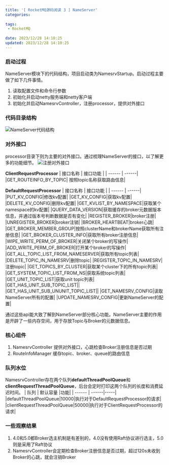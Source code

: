```yaml
---
title: '[ RocketMQ源码阅读 3 ] NameServer'
categories: 
 
tags: 
 - RocketMQ
 
date: 2023/12/28 14:10:25
updated: 2023/12/28 14:10:25 
---
```

### 启动过程
NameServer模块下的代码结构，项目启动类为NamesrvStartup。启动过程主要做了如下几件事情。
1. 读取配置文件和命令行参数
2. 初始化并启动netty服务端和netty客户端
3. 初始化并启动NamesrvController，注册processor，提供对外接口

### 代码目录结构
![NameServer代码结构](1.png)

### 对外接口
processor目录下则为主要的对外接口。通过梳理NameServer的接口，以了解更多的功能细节。
![注册对外接口](2.png)

**ClientRequestProcessor**
| 接口名称 | 接口功能 |
| ------ | ------|
|GET_ROUTEINFO_BY_TOPIC| 按照topic名称获取路由信息|

**DefaultRequestProcessor**
| 接口名称 | 接口功能 |
| ------ | ------|
|PUT_KV_CONFIG|修改kv配置|
|GET_KV_CONFIG|获取kv配置|
|DELETE_KV_CONFIG|删除kv配置|
|GET_KVLIST_BY_NAMESPACE|获取某个namespace的kv配置|
|QUERY_DATA_VERSION|获取缓存的broker元数据版本信息，并通过版本号判断数据是否有变化|
|REGISTER_BROKER|broker注册|
|UNREGISTER_BROKER|broker注销|
|BROKER_HEARTBEAT|broker心跳|
|GET_BROKER_MEMBER_GROUP|按照clusterName和brokerName获取所有注册信息|
|GET_BROKER_CLUSTER_INFO|获取所有broker注册信息|
|WIPE_WRITE_PERM_OF_BROKER|关闭某个broker的写操作|
|ADD_WRITE_PERM_OF_BROKER|打开某个broker的写操作|
|GET_ALL_TOPIC_LIST_FROM_NAMESERVER|获取所有topic列表|
|DELETE_TOPIC_IN_NAMESRV|删除topic|
|REGISTER_TOPIC_IN_NAMESRV|注册topic|
|GET_TOPICS_BY_CLUSTER|获取某个cluster下的所有topic列表|
|GET_SYSTEM_TOPIC_LIST_FROM_NS|获取系统topic列表|
|GET_UNIT_TOPIC_LIST|获取unit topic列表|
|GET_HAS_UNIT_SUB_TOPIC_LIST||
|GET_HAS_UNIT_SUB_UNUNIT_TOPIC_LIST||
|GET_NAMESRV_CONFIG|读取NameServer所有的配置|
|UPDATE_NAMESRV_CONFIG|更新NameServer的配置|

通过这些api能大致了解到NameServer部分核心功能。NameServer主要的作用是开辟了一些内存空间，用于存放Topic与Broker的元数据信息。

### 核心组件
1. NamesrvController
提供对外接口，心跳检查Broker注册信息是否过期
3. RouteInfoManager
缓存topic、broker、queue的路由信息

### 队列水位
NamesrvController存在两个队列**defaultThreadPoolQueue**和**clientRequestThreadPoolQueue**，后台会定时打印这两个队列的长度和消费延迟时间。
| 队列 | 默认容量 |功能|
| ------ | ------|-----|
|defaultThreadPoolQueue|10000|执行对于DefaultRequestProcessor的请求|
|clientRequestThreadPoolQueue|50000|执行对于ClientRequestProcessor的请求|

### 一些观察结果
1. 4.0和5.0都Broker选主机制是有差别的，4.0没有使用Raft协议进行选主，5.0则是采用了Raft协议
2. NamesrvController会定期检查Broker注册信息是否过期，超过120s未收到Broker的心跳，就会注销Broker



